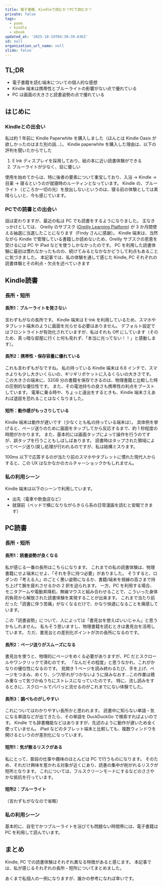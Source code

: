 ```yaml
---
title: 電子書籍、Kindleで読むか？PCで読むか？
private: false
tags:
  - poem
  - kindle
  - ebook
updated_at: '2025-10-19T04:30:39.636Z'
id: null
organization_url_name: null
slide: false
---
```


## TL;DR

- 電子書籍を読む端末についての個人的な感想
- Kindle 端末は携帯性とブルーライトの影響がない点で優れている
- PC は画面の大きさと読書姿勢の点で優れている

## はじめに

### Kindleとの出会い

私は約 1 年前に Kindle Paperwhite を購入しました（ほんとは Kindle Oasis が欲しかったのはまた別の話...）。
Kindle paperwhite を購入した理由は、以下の評判を聞いたからでした

1. E Ink ディスプレイを採用しており、紙の本に近い読書体験ができる
2. ブルーライトが少なく、目に優しい

使用を始めてからは、特に後者の要素について重宝しており、入浴 → Kindle → 目薬 → 寝るというのが就寝時のルーティンとなっています。
Kindle の、ブルーライト（どころか一切の光）を放出しないというのは、寝る前の体験としては素晴らしいと、今も感じています。

### PCでの読書との出会い

話は変わりますが、最近の私は PC でも読書をするようになりました。
主なきっかけとしては、 Oreilly のサブスク ([Oreilly Learning Platform](https://www.oreilly.com/online-learning/)) が 3 か月間使える抽選に当選したことになります（Findy さんに感謝）。
Kindle 端末は、当然ながら Kindle で管理している書籍しか読めないため、Oreilly サブスクの恩恵を受けるには PC や iPad などを使うしかなかったのです。
PC を利用した読書体験に最初は慣れなかったものの、続けてみるとなかなかどうして利点もあることに気づきました。
本記事では、私の体験を通して感じた Kindle, PC それぞれの読書体験とその利点・欠点を述べていきます

## Kindle読書

### 長所・短所

#### 長所1：ブルーライトを発さない

言わずもがなの長所です。
Kindle 端末は E-Ink を利用しているため、スマホやタブレット端末のように画面を光らせる必要はありません。
デフォルト設定ではフロントライトが有効化されていますが、私はそれも Off にしています（そのため、真っ暗な部屋に行くと何も見れず、「本当に光ってない！！」と感動します）。

#### 長所2：携帯性・保存容量に優れている

これも言わずもがなですね。
私の持っている Kindle 端末は 6.8 インチで、スマホよりも少し大きいくらいの、ギリギリポケットに入るくらいの大きさです。
この大きさの端末に、32GB 分の書籍を保存できるのは、物理書籍と比較した時の圧倒的な優位性です。
また、その電池持ちの良さも携帯性の利点をブーストしています。
電車に乗る時や、ちょっと遠出をするときも、Kindle 端末さえあれば退屈を恐れることはなくなりました。

#### 短所：動作感がもっさりしている

Kindle 端末は動作が遅いです（少なくとも私の持っている端末は）。
具体例を挙げると、ページ送りのために画面をタップしてから反応するまで、約 1 秒程度の時間がかかります。
また、基本的には画面タップによって操作を行うのですが、誤タップを行うこともしばしばあります。
読書時はタップされた領域によってページ送り/戻し処理が行われるのですが、私は結構ミスります。

100ms 以下で応答するのが当たり前のスマホやタブレットに慣れた現代人からすると、この UX はなかなかのカルチャーショックかもしれません。

### 私の利用シーン

Kindle 端末は以下のシーンで利用しています。

- 出先（電車や飲食店など）
- 就寝前（ベッドで横になりながらきらら系の日常漫画を読むと安眠できます）

## PC読書

### 長所・短所

#### 長所1：読書姿勢が良くなる

私が感じる一番の長所はこちらになります。
これまでの私の読書体験は、物理書籍にせよ端末にせよ、「それを手に持つ必要」がありました。
そうすると、ロダンの「考える人」のごとく悪い姿勢になるか、書籍/端末を視線の高さまで持ち上げて腕を疲れさせるかの 2 択を迫られます。
一方、PC を利用する場合、モニタアームや電動昇降机、無線マウスと組み合わせることで、こういった身体的負荷から解放された読書体験を実現することが出来ます。
これまで当たり前だった「読書に伴う苦痛」がなくなるだけで、かなり快適になることを痛感しています。

この「読書姿勢」について、人によっては「書見台を使えばいいじゃん」と思うかもしれません。
私もそう思いますし、物理書籍を読むときは書見台を活用しています。
ただ、書見台との差別化ポイントが次の長所になるのです。

#### 長所2：ページ送りがスムーズになる

書見台を使うと、物理的にページをめくる必要がありますが、PC だとスクロールやワンクリックで済むのです。
「なんだその程度」と思うなかれ、これがかなりの優位性になるのです。
見開き 1 ページを読み終わるたび、手を上げ、ページをつまみ、めくり、シワ/折れがつかないように挟みなおす...この作業は積み重なって気づかぬうちにストレスになっていたのです。
特に、流し読みをするときに、スクロールでパパっと流せるのがこれまでにない体験でした。


#### 長所3：調べものがしやすい

これについてはわかりやすい長所かと思われます。
読書中に知らない単語・気になる単語などが出てきたら、その単語を DuckDuckGo で検索すればよいのです。
Kindle でも辞書機能などはありますが、先述のように動作が遅いため全く使っていません。
iPad などのタブレット端末と比較しても、複数ウィンドウを開けるというのが差別化になっています。

#### 短所1：気が散るリスクがある

私にとって、普段の仕事や趣味のほとんどは PC で行うものになります。
そのため、それだけ興味を惹かれる対象が近くにあり、読書の集中が削がれるリスクが短所となります。
これについては、フルスクリーンモードにするなどのささやかな抵抗を行っています。

#### 短所2：ブルーライト

（言わずもがななので省略）

### 私の利用シーン

基本的に、自宅でかつブルーライトを浴びても問題ない時間帯には、電子書籍は PC を利用して読んでいます。

## まとめ

Kindle, PC での読書体験はそれぞれ異なる特徴があると感じます。
本記事では、私が感じるそれぞれの長所・短所についてまとめました。

あくまで私個人の一例になりますが、誰かの参考になれば幸いです。
